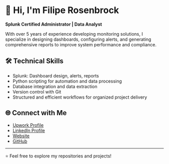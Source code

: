 # 👋 Hi, I'm Filipe Rosenbrock

**Splunk Certified Administrator | Data Analyst**

With over 5 years of experience developing monitoring solutions, I specialize in designing dashboards, configuring alerts, and generating comprehensive reports to improve system performance and compliance.

## 🛠️ Technical Skills

- Splunk: Dashboard design, alerts, reports  
- Python scripting for automation and data processing  
- Database integration and data extraction  
- Version control with Git  
- Structured and efficient workflows for organized project delivery  

## 🌐 Connect with Me

- [Upwork Profile](https://www.upwork.com/freelancers/~0183391c0fd60e08f6)
- [LinkedIn Profile](https://www.linkedin.com/in/filipe-rosenbrock-98b5a9a0/) 
- [Website](https://frosenbrock.github.io/frosenbrock/)   
- [GitHub](https://github.com/frosenbrock)

---

⭐ Feel free to explore my repositories and projects!